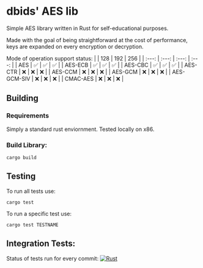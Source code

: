 # dbids' AES lib
Simple AES library written in Rust for self-educational purposes.

Made with the goal of being straightforward at the cost of performance, keys are expanded on
every encryption or decryption.

Mode of operation support status:
| | 128 | 192 | 256 |
| :---: | :---: | :---: | :---: |
| AES | ✅ | ✅ | ✅ |
| AES-ECB | ✅ | ✅ | ✅ |
| AES-CBC | ✅ | ✅ | ✅ |
| AES-CTR | ❌ | ❌ | ❌ |
| AES-CCM | ❌ | ❌ | ❌ |
| AES-GCM | ❌ | ❌ | ❌ |
| AES-GCM-SIV | ❌ | ❌ | ❌ |
| CMAC-AES | ❌ | ❌ | ❌ |

## Building
### Requirements
Simply a standard rust enviornment.  Tested locally on x86.

### Build Library:
```
cargo build
```
## Testing
To run all tests use:
```
cargo test
```
To run a specific test use:
```
cargo test TESTNAME
```
## Integration Tests:
Status of tests run for every commit:
[![Rust](https://github.com/dbids/aes/actions/workflows/rust.yml/badge.svg)](https://github.com/dbids/aes/actions/workflows/rust.yml)
